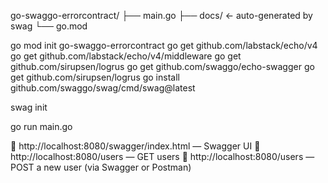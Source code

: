 go-swaggo-errorcontract/
├── main.go
├── docs/                ← auto-generated by swag
└── go.mod

go mod init go-swaggo-errorcontract
go get github.com/labstack/echo/v4
go get github.com/labstack/echo/v4/middleware
go get github.com/sirupsen/logrus
go get github.com/swaggo/echo-swagger
go get github.com/sirupsen/logrus
go install github.com/swaggo/swag/cmd/swag@latest


swag init

go run main.go

🔗 http://localhost:8080/swagger/index.html — Swagger UI
🔗 http://localhost:8080/users — GET users
🔗 http://localhost:8080/users — POST a new user (via Swagger or Postman)